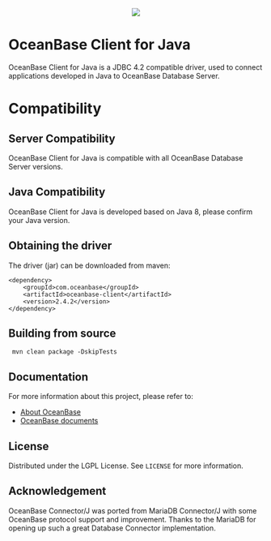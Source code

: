 <p align="center">
  <a href="http://oceanbase.com/">
    <img src="https://gw.alipayobjects.com/zos/bmw-prod/d6c1a0b7-c714-4429-8a33-2b394a5c1bf1.svg">
  </a>
</p>

# OceanBase Client for Java
OceanBase Client for Java is a JDBC 4.2 compatible driver, used to connect applications developed in Java to OceanBase Database Server.

# Compatibility
## Server Compatibility
OceanBase Client for Java is compatible with all OceanBase Database Server versions.
## Java Compatibility
OceanBase Client for Java is developed based on Java 8, please confirm your Java version.
## Obtaining the driver
The driver (jar) can be downloaded from maven: 
```script
<dependency>
    <groupId>com.oceanbase</groupId>
    <artifactId>oceanbase-client</artifactId>
    <version>2.4.2</version>
</dependency>
```
## Building from source
```script
 mvn clean package -DskipTests
 ```
## Documentation
For more information about this project, please refer to: 
* [About OceanBase](https://www.oceanbase.com/)
* [OceanBase documents](https://www.oceanbase.com/docs)
## License

Distributed under the LGPL License. See `LICENSE` for more information.
## Acknowledgement

OceanBase Connector/J was ported from MariaDB Connector/J with some OceanBase protocol support and improvement. Thanks to the MariaDB for opening up such a great Database Connector implementation.
